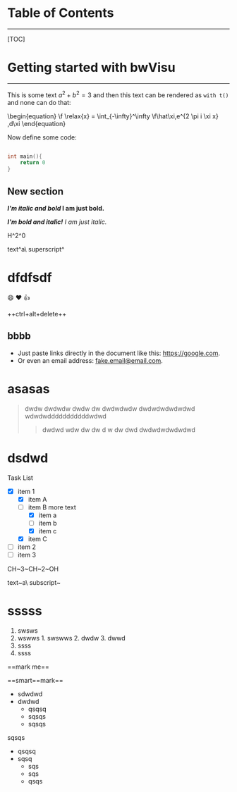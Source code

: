 # Table of Contents
---

[TOC]

# Getting started with bwVisu
---

This is some text $a^2 + b^2 = 3$ and then this text can be rendered
as `with t()` and none can do that:

\begin{equation}
\f \relax{x} = \int_{-\infty}^\infty
    \f\hat\xi\,e^{2 \pi i \xi x}
    \,d\xi
\end{equation}

Now define some code:

``` cpp

int main(){
    return 0
}

```

## New section

***I'm italic and bold* I am just bold.**

***I'm bold and italic!** I am just italic.*

H^2^0

text^a\ superscript^

# dfdfsdf


:smile: :heart: :thumbsup:

++ctrl+alt+delete++

## bbbb

- Just paste links directly in the document like this: https://google.com.
- Or even an email address: fake.email@email.com.


# asasas

> dwdw dwdwdw dwdw dw
> dwdwdwdw
> dwdwdwdwdwdwd
> wdwdwdddddddddddwdwd
> > dwdwd wdw dw dw d w dw dwd
> > dwdwdwdwdwdwd

# dsdwd


Task List

-   [X] item 1
    *   [X] item A
    *   [ ] item B
        more text
        +   [x] item a
        +   [ ] item b
        +   [x] item c
    *   [X] item C
-   [ ] item 2
-   [ ] item 3

CH~3~CH~2~OH

text~a\ subscript~

# sssss

1. swsws
2. wswws
        1. swswws
        2. dwdw
        3. dwwd
3. ssss
4. ssss

==mark me==

==smart==mark==

- sdwdwd
- dwdwd
    - qsqsq
    - sqsqs
    - sqsqs

sqsqs
- qsqsq
- sqsq
    - sqs
    - sqs
    - qsqs